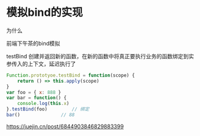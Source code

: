 # 模拟bind的实现



为什么





前端下午茶的bind模拟

testBind 创建并返回新的函数，在新的函数中将真正要执行业务的函数绑定到实参传入的上下文，延迟执行了

```javascript
Function.prototyoe.testBind = function(scope) {
    return () => this.apply(scope)
}
var foo = { x: 888 }
var bar = function() {
    console.log(this.x)
}.testBind(foo)			// 绑定
bar()				// 88
```





https://juejin.cn/post/6844903846829883399





